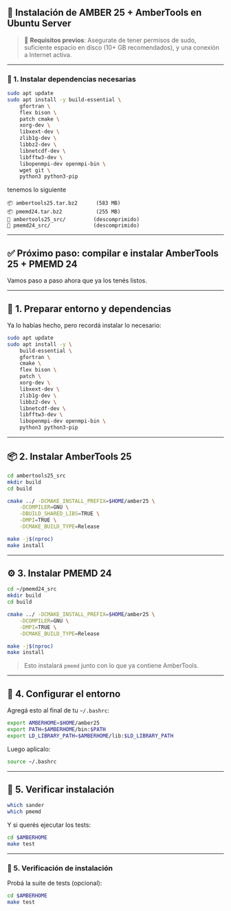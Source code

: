 ## 🧬 Instalación de AMBER 25 + AmberTools en Ubuntu Server

> 📌 **Requisitos previos**: Asegurate de tener permisos de sudo, suficiente espacio en disco (10+ GB recomendados), y una conexión a Internet activa.

---

### 🔧 1. Instalar dependencias necesarias

```bash
sudo apt update
sudo apt install -y build-essential \
    gfortran \
    flex bison \
    patch cmake \
    xorg-dev \
    libxext-dev \
    zlib1g-dev \
    libbz2-dev \
    libnetcdf-dev \
    libfftw3-dev \
    libopenmpi-dev openmpi-bin \
    wget git \
    python3 python3-pip
```

tenemos lo siguiente


```
📦 ambertools25.tar.bz2      (583 MB)
📦 pmemd24.tar.bz2           (255 MB)
📁 ambertools25_src/         (descomprimido)
📁 pmemd24_src/              (descomprimido)
```

---

## ✅ Próximo paso: compilar e instalar AmberTools 25 + PMEMD 24

Vamos paso a paso ahora que ya los tenés listos.

---

## 🔧 1. Preparar entorno y dependencias

Ya lo habías hecho, pero recordá instalar lo necesario:

```bash
sudo apt update
sudo apt install -y \
    build-essential \
    gfortran \
    cmake \
    flex bison \
    patch \
    xorg-dev \
    libxext-dev \
    zlib1g-dev \
    libbz2-dev \
    libnetcdf-dev \
    libfftw3-dev \
    libopenmpi-dev openmpi-bin \
    python3 python3-pip
```

---

## 📦 2. Instalar AmberTools 25

```bash
cd ambertools25_src
mkdir build
cd build

cmake ../ -DCMAKE_INSTALL_PREFIX=$HOME/amber25 \
    -DCOMPILER=GNU \
    -DBUILD_SHARED_LIBS=TRUE \
    -DMPI=TRUE \
    -DCMAKE_BUILD_TYPE=Release

make -j$(nproc)
make install
```

---

## ⚙️ 3. Instalar PMEMD 24

```bash
cd ~/pmemd24_src
mkdir build
cd build

cmake ../ -DCMAKE_INSTALL_PREFIX=$HOME/amber25 \
    -DCOMPILER=GNU \
    -DMPI=TRUE \
    -DCMAKE_BUILD_TYPE=Release

make -j$(nproc)
make install
```

> Esto instalará `pmemd` junto con lo que ya contiene AmberTools.

---

## 🌿 4. Configurar el entorno

Agregá esto al final de tu `~/.bashrc`:

```bash
export AMBERHOME=$HOME/amber25
export PATH=$AMBERHOME/bin:$PATH
export LD_LIBRARY_PATH=$AMBERHOME/lib:$LD_LIBRARY_PATH
```

Luego aplicalo:

```bash
source ~/.bashrc
```

---

## 🧪 5. Verificar instalación

```bash
which sander
which pmemd
```

Y si querés ejecutar los tests:

```bash
cd $AMBERHOME
make test
```

---

### 🧪 5. Verificación de instalación

Probá la suite de tests (opcional):

```bash
cd $AMBERHOME
make test
```

